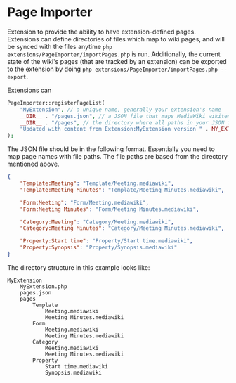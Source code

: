 Page Importer
=============

Extension to provide the ability to have extension-defined pages. Extensions can define directories of files which map to wiki pages, and will be synced with the files anytime `php extensions/PageImporter/importPages.php` is run. Additionally, the current state of the wiki's pages (that are tracked by an extension) can be exported to the extension by doing `php extensions/PageImporter/importPages.php --export`.

Extensions can

```php
PageImporter::registerPageList(
	"MyExtension", // a unique name, generally your extension's name
	__DIR__ . "/pages.json", // a JSON file that maps MediaWiki wikitext files to wiki pages
	__DIR__ . "/pages", // the directory where all paths in your JSON file are based from
	"Updated with content from Extension:MyExtension version " . MY_EXTENSION_VERSION_NUMBER // edit summary
);
```

The JSON file should be in the following format. Essentially you need to map page names with file paths. The file paths are based from the directory mentioned above.

```json
{
	"Template:Meeting": "Template/Meeting.mediawiki",
	"Template:Meeting Minutes": "Template/Meeting Minutes.mediawiki",

	"Form:Meeting": "Form/Meeting.mediawiki",
	"Form:Meeting Minutes": "Form/Meeting Minutes.mediawiki",

	"Category:Meeting": "Category/Meeting.mediawiki",
	"Category:Meeting Minutes": "Category/Meeting Minutes.mediawiki",

	"Property:Start time": "Property/Start time.mediawiki",
	"Property:Synopsis": "Property/Synopsis.mediawiki"
}
```

The directory structure in this example looks like:

```
MyExtension
	MyExtension.php
	pages.json
	pages
		Template
			Meeting.mediawiki
			Meeting Minutes.mediawiki
		Form
			Meeting.mediawiki
			Meeting Minutes.mediawiki
		Category
			Meeting.mediawiki
			Meeting Minutes.mediawiki
		Property
			Start time.mediawiki
			Synopsis.mediawiki
```
